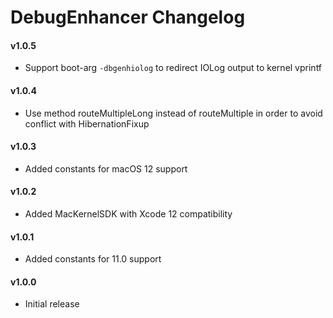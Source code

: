 DebugEnhancer Changelog
============================
#### v1.0.5
- Support boot-arg `-dbgenhiolog` to redirect IOLog output to kernel vprintf

#### v1.0.4
- Use method routeMultipleLong instead of routeMultiple in order to avoid conflict with HibernationFixup

#### v1.0.3
- Added constants for macOS 12 support

#### v1.0.2
- Added MacKernelSDK with Xcode 12 compatibility

#### v1.0.1
- Added constants for 11.0 support

#### v1.0.0
- Initial release
